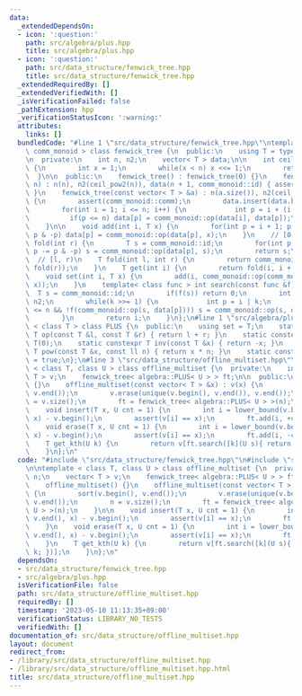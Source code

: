 ```yaml
---
data:
  _extendedDependsOn:
  - icon: ':question:'
    path: src/algebra/plus.hpp
    title: src/algebra/plus.hpp
  - icon: ':question:'
    path: src/data_structure/fenwick_tree.hpp
    title: src/data_structure/fenwick_tree.hpp
  _extendedRequiredBy: []
  _extendedVerifiedWith: []
  _isVerificationFailed: false
  _pathExtension: hpp
  _verificationStatusIcon: ':warning:'
  attributes:
    links: []
  bundledCode: "#line 1 \"src/data_structure/fenwick_tree.hpp\"\ntemplate < class\
    \ comm_monoid > class fenwick_tree {\n  public:\n    using T = typename comm_monoid::set;\n\
    \n  private:\n    int n, n2;\n    vector< T > data;\n\n    int ceil_pow2(int n)\
    \ {\n        int x = 1;\n        while(x < n) x <<= 1;\n        return x;\n  \
    \  }\n\n  public:\n    fenwick_tree() : fenwick_tree(0) {}\n    fenwick_tree(int\
    \ n) : n(n), n2(ceil_pow2(n)), data(n + 1, comm_monoid::id) { assert(comm_monoid::comm);\
    \ }\n    fenwick_tree(const vector< T > &a) : n(a.size()), n2(ceil_pow2(n)), data(a)\
    \ {\n        assert(comm_monoid::comm);\n        data.insert(data.begin(), {comm_monoid::id});\n\
    \        for(int i = 1; i <= n; i++) {\n            int p = i + (i & -i);\n  \
    \          if(p <= n) data[p] = comm_monoid::op(data[i], data[p]);\n        }\n\
    \    }\n\n    void add(int i, T x) {\n        for(int p = i + 1; p <= n; p +=\
    \ p & -p) data[p] = comm_monoid::op(data[p], x);\n    }\n    // [0, r)\n    T\
    \ fold(int r) {\n        T s = comm_monoid::id;\n        for(int p = r; p > 0;\
    \ p -= p & -p) s = comm_monoid::op(data[p], s);\n        return s;\n    }\n  \
    \  // [l, r)\n    T fold(int l, int r) {\n        return comm_monoid::op(comm_monoid::inv(fold(l)),\
    \ fold(r));\n    }\n    T get(int i) {\n        return fold(i, i + 1);\n    }\n\
    \    void set(int i, T x) {\n        add(i, comm_monoid::op(comm_monoid::inv(get(i)),\
    \ x));\n    }\n    template< class func > int search(const func &f) {\n      \
    \  T s = comm_monoid::id;\n        if(f(s)) return 0;\n        int i = 0, k =\
    \ n2;\n        while(k >>= 1) {\n            int p = i | k;\n            if(p\
    \ <= n && !f(comm_monoid::op(s, data[p]))) s = comm_monoid::op(s, data[i = p]);\n\
    \        }\n        return i;\n    }\n};\n#line 1 \"src/algebra/plus.hpp\"\ntemplate\
    \ < class T > class PLUS {\n  public:\n    using set = T;\n    static constexpr\
    \ T op(const T &l, const T &r) { return l + r; }\n    static constexpr T id =\
    \ T(0);\n    static constexpr T inv(const T &x) { return -x; }\n    static constexpr\
    \ T pow(const T &x, const ll n) { return x * n; }\n    static constexpr bool comm\
    \ = true;\n};\n#line 3 \"src/data_structure/offline_multiset.hpp\"\n\ntemplate\
    \ < class T, class U > class offline_multiset {\n  private:\n    int n;\n    vector<\
    \ T > v;\n    fenwick_tree< algebra::PLUS< U > > ft;\n\n  public:\n    offline_multiset()\
    \ {}\n    offline_multiset(const vector< T > &x) : v(x) {\n        sort(v.begin(),\
    \ v.end());\n        v.erase(unique(v.begin(), v.end()), v.end());\n        n\
    \ = v.size();\n        ft = fenwick_tree< algebra::PLUS< U > >(n);\n    }\n\n\
    \    void insert(T x, U cnt = 1) {\n        int i = lower_bound(v.begin(), v.end(),\
    \ x) - v.begin();\n        assert(v[i] == x);\n        ft.add(i, +cnt);\n    }\n\
    \    void erase(T x, U cnt = 1) {\n        int i = lower_bound(v.begin(), v.end(),\
    \ x) - v.begin();\n        assert(v[i] == x);\n        ft.add(i, -cnt);\n    }\n\
    \    T get_kth(U k) {\n        return v[ft.search([k](U s){ return s >= k; })];\n\
    \    }\n};\n"
  code: "#include \"src/data_structure/fenwick_tree.hpp\"\n#include \"src/algebra/plus.hpp\"\
    \n\ntemplate < class T, class U > class offline_multiset {\n  private:\n    int\
    \ n;\n    vector< T > v;\n    fenwick_tree< algebra::PLUS< U > > ft;\n\n  public:\n\
    \    offline_multiset() {}\n    offline_multiset(const vector< T > &x) : v(x)\
    \ {\n        sort(v.begin(), v.end());\n        v.erase(unique(v.begin(), v.end()),\
    \ v.end());\n        n = v.size();\n        ft = fenwick_tree< algebra::PLUS<\
    \ U > >(n);\n    }\n\n    void insert(T x, U cnt = 1) {\n        int i = lower_bound(v.begin(),\
    \ v.end(), x) - v.begin();\n        assert(v[i] == x);\n        ft.add(i, +cnt);\n\
    \    }\n    void erase(T x, U cnt = 1) {\n        int i = lower_bound(v.begin(),\
    \ v.end(), x) - v.begin();\n        assert(v[i] == x);\n        ft.add(i, -cnt);\n\
    \    }\n    T get_kth(U k) {\n        return v[ft.search([k](U s){ return s >=\
    \ k; })];\n    }\n};\n"
  dependsOn:
  - src/data_structure/fenwick_tree.hpp
  - src/algebra/plus.hpp
  isVerificationFile: false
  path: src/data_structure/offline_multiset.hpp
  requiredBy: []
  timestamp: '2023-05-10 11:13:35+09:00'
  verificationStatus: LIBRARY_NO_TESTS
  verifiedWith: []
documentation_of: src/data_structure/offline_multiset.hpp
layout: document
redirect_from:
- /library/src/data_structure/offline_multiset.hpp
- /library/src/data_structure/offline_multiset.hpp.html
title: src/data_structure/offline_multiset.hpp
---
```

